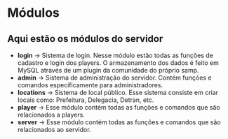# Módulos
## Aqui estão os módulos do servidor
* **login** -> Sistema de login. Nesse módulo estão todas as funções de cadastro e login dos players. O armazenamento dos dados é feito em MySQL através de um plugin da comunidade do próprio samp.
* **admin** -> Sistema de administração do servidor. Contém funções e comandos especificamente para administradores.
* **locations** -> Sistema de local público. Esse sistema consiste em criar locais como: Prefeitura, Delegacia, Detran, etc.
* **player** -> Esse módulo contém todas as funções e comandos que são relacionados a players.
* **server** -> Esse módulo contém todas as funções e comandos que são relacionados ao servidor.
